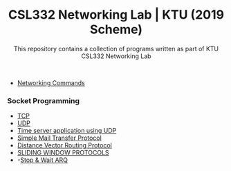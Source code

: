 <h1 align="center">CSL332 Networking Lab | KTU (2019 Scheme) </h1>
<div align="center">
  <p>This repository contains a collection of programs written as part of KTU CSL332 Networking Lab </p>
</div>
<br>

- [Networking Commands](/Networking_Commands.md)

### Socket Programming
 - [TCP](TCP)
 - [UDP](UDP)
  - [Time server application using UDP](Application%20type/UDPtimeserver)
 - [Simple Mail Transfer Protocol](SMTP/)
 - [Distance Vector Routing Protocol](Distance-Vector-Routing/)
 - [SLIDING WINDOW PROTOCOLS](SLIDING%20WINDOW%20PROTOCOLS/)
 -  -[Stop & Wait ARQ](SLIDING%20WINDOW%20PROTOCOLS/STOP%26%20WAIT%20ARQ/)


